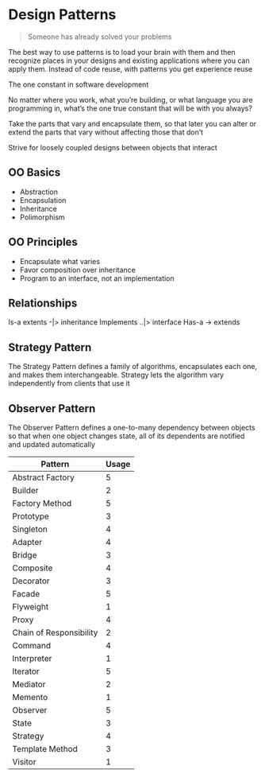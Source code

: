 # Design Patterns

> Someone has already solved your problems

The best way to use patterns is to load your brain with them and then recognize places in your designs and existing applications where you can apply them. Instead of code reuse, with patterns you get experience reuse

The one constant in software development

No matter where you work, what you’re building, or what language you are programming in, what’s the one true constant that will be with you always?

Take the parts that vary and encapsulate them, so that later you can alter or extend the parts that vary without affecting those that don’t

Strive for loosely coupled designs between objects that interact

## OO Basics
* Abstraction
* Encapsulation
* Inheritance
* Polimorphism

## OO Principles
* Encapsulate what varies
* Favor composition over inheritance
* Program to an interface, not an implementation

## Relationships
Is-a extents -|> inheritance
Implements ..|> interface
Has-a -> extends

## Strategy Pattern
The Strategy Pattern defines a family of algorithms, encapsulates each one, and makes them interchangeable. Strategy lets the algorithm vary independently from clients that use it

## Observer Pattern
The Observer Pattern defines a one-to-many dependency between objects so that when one object changes state, all of its dependents are notified and updated automatically

| Pattern | Usage |
|---|---|
| Abstract Factory | 5 |
| Builder | 2 |
| Factory Method | 5 |
| Prototype | 3 |
| Singleton | 4 |
| Adapter | 4 |
| Bridge | 3 |
| Composite | 4 |
| Decorator | 3 |
| Facade | 5 |
| Flyweight | 1 |
| Proxy | 4 |
| Chain of Responsibility | 2 |
| Command | 4 |
| Interpreter | 1 |
| Iterator | 5 |
| Mediator | 2 |
| Memento | 1 |
| Observer | 5 |
| State | 3 |
| Strategy | 4 |
| Template Method | 3 |
| Visitor | 1 |
